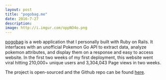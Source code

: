 ```yaml
---
layout: post
title: "pogobag.me"
date: 2016-7-27
description: 
image: http://i.imgur.com/oppNO4o.png
---
```

[pogobag](https://pogobag.me) is a web application that I personally built with Ruby on Rails. It interfaces with an unofficial Pokemon Go API to extract data, analyze pokemon attributes, and display them on a response and easy to access website. In the first two weeks of my first deployment, this website went viral hitting 210,000+ unique users and 3,304,043 Page views in two weeks.

The project is open-sourced and the Github repo can be found [here](https://github.com/dphuang2/PoGoBag).



